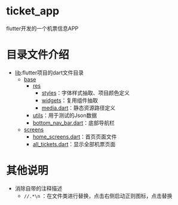 # ticket_app
flutter开发的一个机票信息APP

# 目录文件介绍
- [lib](lib):flutter项目的dart文件目录
  - [base](lib%2Fbase)
    - [res](lib%2Fbase%2Fres)
      - [styles](lib%2Fbase%2Fres%2Fstyles)：字体样式抽取、项目颜色定义
      - [widgets](lib%2Fbase%2Fres%2Fwidgets)：复用组件抽取
      - [media.dart](lib%2Fbase%2Fres%2Fmedia.dart)：静态资源路径定义
    - [utils](lib%2Fbase%2Futils)：用于测试的Json数据
    - [bottom_nav_bar.dart](lib%2Fbase%2Fbottom_nav_bar.dart)：底部导航栏
  - [screens](lib%2Fscreens)
    - [home_screens.dart](lib%2Fscreens%2Fhome_screens.dart)：首页页面文件
    - [all_tickets.dart](lib%2Fscreens%2Fall_tickets.dart)：显示全部机票页面


# 其他说明
- 消除自带的注释描述
  - `//.*\n` ：在文件类进行替换，点击右侧启动正则图标，点击替换

